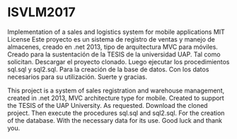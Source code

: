 # ISVLM2017
Implementation of a sales and logistics system for mobile applications
MIT License
Este proyecto es un sistema de registro de ventas y manejo de almacenes, creado en .net 2013, tipo de arquitectura MVC para móviles. Creado para la sustentación de la TESIS de la universidad UAP. Tal como solicitan.
Descargar el proyecto clonado.
Luego ejecutar los procedimientos sql.sql y sql2.sql. Para la creación de la base de datos. Con los datos necesarios para su utilización.
Suerte y gracias.

This project is a system of sales registration and warehouse management, created in .net 2013, MVC architecture type for mobile. Created to support the TESIS of the UAP University. As requested.
Download the cloned project.
Then execute the procedures sql.sql and sql2.sql. For the creation of the database. With the necessary data for its use.
Good luck and thank you.


